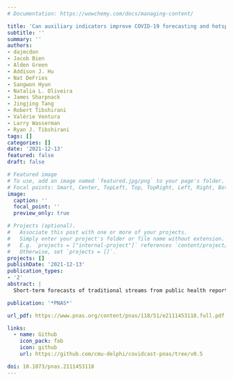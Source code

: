 ```yaml
---
# Documentation: https://wowchemy.com/docs/managing-content/

title: 'Can auxiliary indicators improve COVID-19 forecasting and hotspot prediction?'
subtitle: ''
summary: ''
authors:
- dajmcdon
- Jacob Bien
- Alden Green
- Addison J. Hu
- Nat DeFries
- Sangwon Hyun
- Natalia L. Oliveira
- James Sharpnack
- Jingjing Tang
- Robert Tibshirani
- Valérie Ventura
- Larry Wasserman
- Ryan J. Tibshirani
tags: []
categories: []
date: '2021-12-13'
featured: false
draft: false

# Featured image
# To use, add an image named `featured.jpg/png` to your page's folder.
# Focal points: Smart, Center, TopLeft, Top, TopRight, Left, Right, BottomLeft, Bottom, BottomRight.
image:
  caption: ''
  focal_point: ''
  preview_only: true

# Projects (optional).
#   Associate this post with one or more of your projects.
#   Simply enter your project's folder or file name without extension.
#   E.g. `projects = ["internal-project"]` references `content/project/deep-learning/index.md`.
#   Otherwise, set `projects = []`.
projects: []
publishDate: '2021-12-13'
publication_types:
- '2'
abstract: |
  Short-term forecasts of traditional streams from public health reporting (such as cases, hospitalizations, and deaths) are a key input to public health decision-making during a pandemic. Since early 2020, our research group has worked with data partners to collect, curate, and make publicly available numerous real-time COVID-19 indicators, providing multiple views of pandemic activity in the United States. This paper studies the utility of five such indicators—derived from deidentified medical insurance claims, self-reported symptoms from online surveys, and COVID-related Google search activity—from a forecasting perspective. For each indicator, we ask whether its inclusion in an autoregressive (AR) model leads to improved predictive accuracy relative to the same model excluding it. Such an AR model, without external features, is already competitive with many top COVID-19 forecasting models in use today. Our analysis reveals that 1) inclusion of each of these five indicators improves on the overall predictive accuracy of the AR model; 2) predictive gains are in general most pronounced during times in which COVID cases are trending in "flat" or "down" directions; and 3) one indicator, based on Google searches, seems to be particularly helpful during "up" trends.

publication: '*PNAS*'

url_pdf: https://www.pnas.org/content/pnas/118/51/e2111453118.full.pdf

links:
  - name: Github
    icon_pack: fab
    icon: github
    url: https://github.com/cmu-delphi/covidcast-pnas/tree/v0.5

doi: 10.1073/pnas.2111453118
---
```

